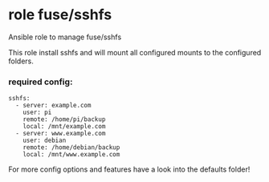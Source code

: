  role fuse/sshfs
=================
Ansible role to manage fuse/sshfs

This role install sshfs and will mount all configured mounts to the configured folders.

### required config:
```
sshfs:
  - server: example.com
    user: pi
    remote: /home/pi/backup
    local: /mnt/example.com
  - server: www.example.com
    user: debian
    remote: /home/debian/backup
    local: /mnt/www.example.com
```

For more config options and features have a look into the defaults folder!
